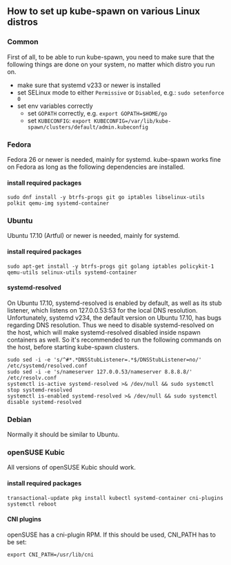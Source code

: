 ## How to set up kube-spawn on various Linux distros

### Common

First of all, to be able to run kube-spawn, you need to make sure that the
following things are done on your system, no matter which distro you run on.

* make sure that systemd v233 or newer is installed
* set SELinux mode to either `Permissive` or `Disabled`, e.g.: `sudo setenforce 0`
* set env variables correctly
  * set `GOPATH` correctly, e.g. `export GOPATH=$HOME/go`
  * set `KUBECONFIG`: `export KUBECONFIG=/var/lib/kube-spawn/clusters/default/admin.kubeconfig`

### Fedora

Fedora 26 or newer is needed, mainly for systemd.
kube-spawn works fine on Fedora as long as the following dependencies are installed.

#### install required packages

```
sudo dnf install -y btrfs-progs git go iptables libselinux-utils polkit qemu-img systemd-container
```

### Ubuntu

Ubuntu 17.10 (Artful) or newer is needed, mainly for systemd.

#### install required packages

```
sudo apt-get install -y btrfs-progs git golang iptables policykit-1 qemu-utils selinux-utils systemd-container
```

#### systemd-resolved

On Ubuntu 17.10, systemd-resolved is enabled by default, as well as its stub
listener, which listens on 127.0.0.53:53 for the local DNS resolution.
Unfortunately, systemd v234, the default version on Ubuntu 17.10, has bugs
regarding DNS resolution. Thus we need to disable systemd-resolved on the host,
which will make systemd-resolved disabled inside nspawn containers as well.
So it's recommended to run the following commands on the host, before starting
kube-spawn clusters.

```
sudo sed -i -e 's/^#*.*DNSStubListener=.*$/DNSStubListener=no/' /etc/systemd/resolved.conf
sudo sed -i -e 's/nameserver 127.0.0.53/nameserver 8.8.8.8/' /etc/resolv.conf
systemctl is-active systemd-resolved >& /dev/null && sudo systemctl stop systemd-resolved
systemctl is-enabled systemd-resolved >& /dev/null && sudo systemctl disable systemd-resolved
```

### Debian

Normally it should be similar to Ubuntu.

### openSUSE Kubic

All versions of openSUSE Kubic should work. 

#### install required packages

```
transactional-update pkg install kubectl systemd-container cni-plugins
systemctl reboot
```

#### CNI plugins

openSUSE has a cni-plugin RPM. If this should be used, CNI_PATH
has to be set:

```
export CNI_PATH=/usr/lib/cni
```

